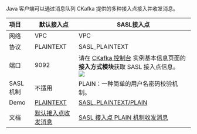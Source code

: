 Java 客户端可以通过消息队列 CKafka 提供的多种接入点接入并收发消息。

| 项目     | **默认接入点**         | **SASL接入点**                                               |
| :------- | ---------------------- | ------------------------------------------------------------ |
| 网络     | VPC                    | VPC                                                          |
| 协议     | PLAINTEXT              | SASL_PLAINTEXT                                               |
| 端口     | 9092                   | 请在 [CKafka 控制台](https://console.cloud.tencent.com/ckafka) 实例基本信息页面的**接入方式模块**获取 SASL 接入点信息。<br>![](https://main.qcloudimg.com/raw/6855a9d500dcbefbabed91515b695050.png) |
| SASL 机制 | 不适用                 | PLAIN：一种简单的用户名密码校验机制。                        |
| Demo     | [PLAINTEXT](https://github.com/TencentCloud/ckafka-sdk-demo/tree/main/javakafkademo)          | [SASL_PLAINTEXT/PLAIN](https://github.com/TencentCloud/ckafka-sdk-demo/tree/main/javakafkademo)                                     |
| 文档     | [默认接入点收发消息](https://cloud.tencent.com/document/product/597/54825) | [SASL 接入点 PLAIN 机制收发消息](https://cloud.tencent.com/document/product/597/54826)                             |

